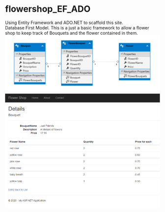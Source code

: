 # flowershop_EF_ADO
Using Entity Framework and ADO.NET to scaffold this site.  
Database First Model.
This is a just a basic framework to allow a flower shop to keep track of Bouquets and the flower contained in them.
![Details page](https://github.com/jraitter/flowershop_EF_ADO/blob/master/FlowerShopModel_edmx.PNG)
![Details page](https://github.com/jraitter/flowershop_EF_ADO/blob/master/FlowershopDetails.PNG)

